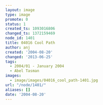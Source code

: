 ```yaml
---
layout: image
type: image
promote: 0
status: 1
created_ts: 1093016806
changed_ts: 1372159469
node_id: 1401
title: 04016 Cool Path
author: anj
created: '2004-08-20'
changed: '2013-06-25'
tags:
  - 2004/01 - January 2004
  - Abel Tasman
images:
  - image/images/04016_cool_path-1401.jpg
url: "/node/1401/"
aliases: []
date: '2004-08-20'
---
```


